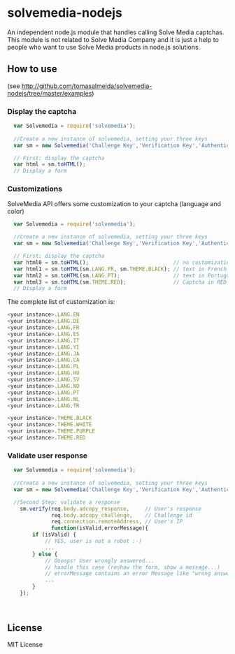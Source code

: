 solvemedia-nodejs
=========

An independent node.js module that handles calling Solve Media captchas. This module is not related to Solve Media Company and it is just a help to people who want to use Solve Media products in node.js solutions.

## How to use 
(see http://github.com/tomasalmeida/solvemedia-nodejs/tree/master/examples)

### Display the captcha

```js
  var Solvemedia = require('solvemedia');
  
  //Create a new instance of solvemedia, setting your three keys
  var sm = new Solvemedia('Challenge Key','Verification Key','Authentication Hash Key');

  // First: display the captcha
  var html = sm.toHTML();
  // Display a form

```

### Customizations
SolveMedia API offers some customization to your captcha (language and color)

```js
  var Solvemedia = require('solvemedia');

  //Create a new instance of solvemedia, setting your three keys
  var sm = new Solvemedia('Challenge Key','Verification Key','Authentication Hash Key');

  // First: display the captcha
  var html0 = sm.toHTML();                           // no customization
  var html1 = sm.toHTML(sm.LANG.FR, sm.THEME.BLACK); // text in French and captcha in black
  var html2 = sm.toHTML(sm.LANG.PT);                 // text in Portuguese (no color customized)
  var html3 = sm.toHTML(sm.THEME.RED);               // Captcha in RED (no text customized)
  // Display a form
```

The complete list of customization is:

```js
<your instance>.LANG.EN
<your instance>.LANG.DE
<your instance>.LANG.FR
<your instance>.LANG.ES
<your instance>.LANG.IT
<your instance>.LANG.YI
<your instance>.LANG.JA
<your instance>.LANG.CA
<your instance>.LANG.PL
<your instance>.LANG.HU
<your instance>.LANG.SV
<your instance>.LANG.NO
<your instance>.LANG.PT
<your instance>.LANG.NL
<your instance>.LANG.TR

<your instance>.THEME.BLACK
<your instance>.THEME.WHITE
<your instance>.THEME.PURPLE
<your instance>.THEME.RED
```

### Validate user response

```js
  var Solvemedia = require('solvemedia');
  
  //Create a new instance of solvemedia, setting your three keys
  var sm = new Solvemedia('Challenge Key','Verification Key','Authentication Hash Key');

  //Second Step: validate a response
	sm.verify(req.body.adcopy_response,     // User's response
	          req.body.adcopy_challenge,    // Challenge id
	          req.connection.remoteAddress, // User's IP
	          function(isValid,errorMessage){
        if (isValid) {
            // YES, user is not a robot :-)
            ...
        } else {
            // Oooops! User wrongly answered... 
            // handle this case (reshow the form, show a message...)
            // errorMessage contains an error Message like "wrong answer"
            ...
        }
    });
	
	
```

## License

MIT License
